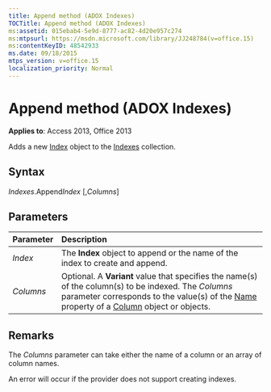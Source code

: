 ```yaml
---
title: Append method (ADOX Indexes)
TOCTitle: Append method (ADOX Indexes)
ms:assetid: 015ebab4-5e9d-8777-ac82-4d20e957c274
ms:mtpsurl: https://msdn.microsoft.com/library/JJ248784(v=office.15)
ms:contentKeyID: 48542933
ms.date: 09/18/2015
mtps_version: v=office.15
localization_priority: Normal
---
```


# Append method (ADOX Indexes)


**Applies to**: Access 2013, Office 2013



Adds a new [Index](index-object-adox.md) object to the [Indexes](indexes-collection-adox.md) collection.

## Syntax

*Indexes*.Append*Index* \[,*Columns*\]

## Parameters

|Parameter|Description|
|:--------|:----------|
|*Index* |The **Index** object to append or the name of the index to create and append.|
|*Columns* |Optional. A **Variant** value that specifies the name(s) of the column(s) to be indexed. The *Columns* parameter corresponds to the value(s) of the [Name](name-property-adox.md) property of a [Column](column-object-adox.md) object or objects.|

## Remarks

The *Columns* parameter can take either the name of a column or an array of column names.

An error will occur if the provider does not support creating indexes.

